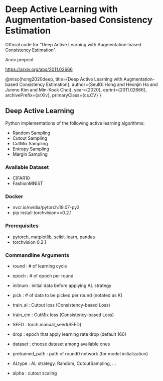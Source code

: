 # Deep Active Learning with Augmentation-based Consistency Estimation

Official code for "Deep Active Learning with Augmentation-based Consistency Estimation".

Arxiv preprint

https://arxiv.org/abs/2011.02666


@misc{hong2020deep,
      title={Deep Active Learning with Augmentation-based Consistency Estimation}, 
      author={SeulGi Hong and Heonjin Ha and Junmo Kim and Min-Kook Choi},
      year={2020},
      eprint={2011.02666},
      archivePrefix={arXiv},
      primaryClass={cs.CV}
}


## Deep Active Learning
Python implementations of the following active learning algorithms:

- Random Sampling
- Cutout Sampling
- CutMix Sampling
- Entropy Sampling
- Margin Sampling

### Available Dataset
- CIFAR10
- FashionMNIST

### Docker 
- nvcr.io/nvidia/pytorch:19.07-py3
- pip install torchvision==0.2.1

### Prerequisites 
- pytorch, matplotlib, scikit-learn, pandas
- torchvision      0.2.1

### Commandline Arguments
- round : # of learning cycle
- epoch : # of epoch per round
- initnum : initial data before applying AL strategy
- pick : # of data to be picked per round (notated as K)

- train_al : Cutout loss (Consistency-based Loss)
- train_cm : CutMix loss (Consistency-based Loss)

- SEED : torch.manual_seed(SEED)
- drop : epoch that apply learning rate drop (default 160)
- dataset : choose dataset among available ones
- pretrained_path : path of round0 network (for model initialization)

- ALtype : AL strategy. Random, CutoutSampling, ...
- alpha : cutout scaling

